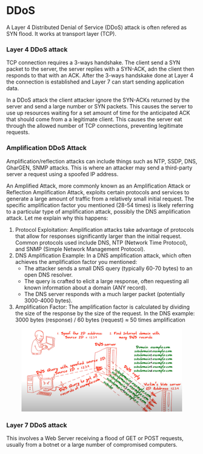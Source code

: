 # DDoS

A Layer 4 Distributed Denial of Service (DDoS) attack is often refered as SYN flood. It works at transport layer (TCP).

### Layer 4 DDoS attack

TCP connection requires a 3-ways handshake. The client send a SYN packet to the server, the server replies with a SYN-ACK, adn the client then responds to that with an ACK. After the 3-ways handskake done at Layer 4 the connection is established and Layer 7 can start sending application data.&#x20;

In a DDoS attack the client attacker ignore the SYN-ACKs returned by the server and send a large number or SYN packets. This causes the server to use up resources waiting for a set amount of time for the anticipated ACK that should come from a a legitimate client. This causes the server eat through the allowed number of TCP connections, preventing legitimate requests.&#x20;

### Amplification DDoS Attack

Amplification/reflection attacks can include things such as NTP, SSDP, DNS, GharGEN, SNMP attacks.  This is where an attacker may send a third-party server a request using a spoofed IP address.&#x20;

An Amplified Attack, more commonly known as an Amplification Attack or Reflection Amplification Attack, exploits certain protocols and services to generate a large amount of traffic from a relatively small initial request. The specific amplification factor you mentioned (28-54 times) is likely referring to a particular type of amplification attack, possibly the DNS amplification attack. Let me explain why this happens:

1. Protocol Exploitation: Amplification attacks take advantage of protocols that allow for responses significantly larger than the initial request. Common protocols used include DNS, NTP (Network Time Protocol), and SNMP (Simple Network Management Protocol).
2. DNS Amplification Example: In a DNS amplification attack, which often achieves the amplification factor you mentioned:
   * The attacker sends a small DNS query (typically 60-70 bytes) to an open DNS resolver.
   * The query is crafted to elicit a large response, often requesting all known information about a domain (ANY record).
   * The DNS server responds with a much larger packet (potentially 3000-4000 bytes).
3. Amplification Factor: The amplification factor is calculated by dividing the size of the response by the size of the request. In the DNS example: 3000 bytes (response) / 60 bytes (request) ≈ 50 times amplification

<figure><img src="../../../.gitbook/assets/image (20).png" alt=""><figcaption></figcaption></figure>

### Layer 7 DDoS attack&#x20;

This involves a Web Server receiving a flood of GET or POST requests, usually from a botnet or a large number of compromised computers.

